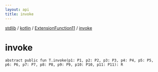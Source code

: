 ```yaml
---
layout: api
title: invoke
---
```

[stdlib](../../index.md) / [kotlin](../index.md) / [ExtensionFunction11](index.md) / [invoke](invoke.md)

# invoke

```
abstract public fun T.invoke(p1: P1, p2: P2, p3: P3, p4: P4, p5: P5, p6: P6, p7: P7, p8: P8, p9: P9, p10: P10, p11: P11): R
```
